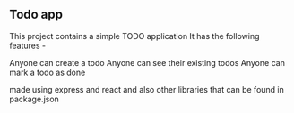 

## Todo app

This project contains a simple TODO application 
It has the following features - 

Anyone can create a todo 
Anyone can see their existing todos
Anyone can mark a todo as done





made using express and react and also other libraries that can be found in package.json 

